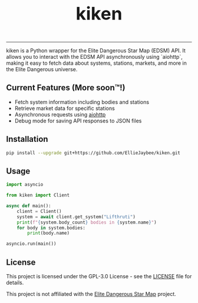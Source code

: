 <p align="center" style="font-size: xxx-large !important;"><b>kiken</b></p><p align="center">
<hr/>
kiken is a Python wrapper for the Elite Dangerous Star Map (EDSM) API. It allows you to interact with the EDSM API asynchronously using `aiohttp`, making it easy to fetch data about systems, stations, markets, and more in the Elite Dangerous universe.
</p>

## Current Features (More soon™️!)

- Fetch system information including bodies and stations
- Retrieve market data for specific stations
- Asynchronous requests using [aiohttp](https://docs.aiohttp.org/en/stable/)
- Debug mode for saving API responses to JSON files

## Installation

```sh
pip install --upgrade git+https://github.com/EllieJaybee/kiken.git
```

## Usage

```py
import asyncio

from kiken import Client

async def main():
    client = Client()
    system = await client.get_system("Lifthruti")
    print(f"{system.body_count} bodies in {system.name}")
    for body in system.bodies:
        print(body.name)

asyncio.run(main())
```

## License

This project is licensed under the GPL-3.0 License - see the [LICENSE](LICENSE) file for details.

This project is not affiliated with the [Elite Dangerous Star Map](https://www.edsm.net/) project.